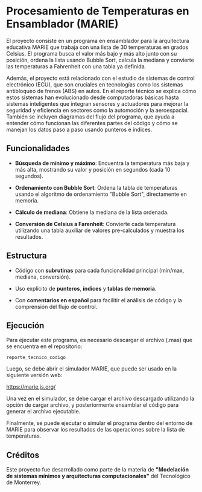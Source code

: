 # Procesamiento de Temperaturas en Ensamblador (MARIE)

El proyecto consiste en un programa en ensamblador para la arquitectura educativa MARIE que trabaja con una lista de 30 temperaturas en grados Celsius. El programa busca el valor más bajo y más alto junto con su posición, ordena la lista usando Bubble Sort, calcula la mediana y convierte las temperaturas a Fahrenheit con una tabla ya definida. 

Además, el proyecto está relacionado con el estudio de sistemas de control electrónico (ECU), que son cruciales en tecnologías como los sistemas antibloqueo de frenos (ABS) en autos. En el reporte técnico se explica cómo estos sistemas han evolucionado desde computadoras básicas hasta sistemas inteligentes que integran sensores y actuadores para mejorar la seguridad y eficiencia en sectores como la automoción y la aeroespacial. También se incluyen diagramas del flujo del programa, que ayuda a entender cómo funcionan las diferentes partes del código y cómo se manejan los datos paso a paso usando punteros e índices.

## Funcionalidades

* **Búsqueda de mínimo y máximo**:
Encuentra la temperatura más baja y más alta, mostrando su valor y posición en segundos (cada 10 segundos).

* **Ordenamiento con Bubble Sort**:
Ordena la tabla de temperaturas usando el algoritmo de ordenamiento "Bubble Sort", directamente en memoria.

* **Cálculo de mediana**:
Obtiene la mediana de la lista ordenada.

* **Conversión de Celsius a Farenheit**:
Convierte cada temperatura utilizando una tabla auxiliar de valores pre-calculados y muestra los resultados.

## Estructura

* Código con **subrutinas** para cada funcionalidad principal (min/max, mediana, conversión).

* Uso explícito de **punteros**, **índices** y **tablas de memoria**.

* Con **comentarios en español** para facilitir el análisis de código y la comprensión del flujo de control.

## Ejecución

Para ejecutar este programa, es necesario descargar el archivo (.mas) que se encuentra en el repositorio:

`reporte_tecnico_codigo`
 
Luego, se debe abrir el simulador MARIE, que puede ser usado en la siguiente versión web:

https://marie.js.org/

Una vez en el simulador, se debe cargar el archivo descargado utilizando la opción de cargar archivo, y posteriormente ensamblar el código para generar el archivo ejecutable. 

Finalmente, se puede ejecutar o simular el programa dentro del entorno de MARIE para observar los resultados de las operaciones sobre la lista de temperaturas.


## Créditos

Este proyecto fue desarrollado como parte de la materia de **"Modelación de sistemas mínimos y arquitecturas computacionales"** del Tecnológico de Monterrey.
